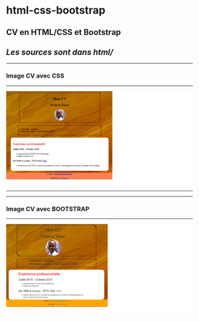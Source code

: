 # html-css-bootstrap
## CV en HTML/CSS et Bootstrap 
## _Les sources sont dans html/_

---------------------------
### Image CV avec CSS
---------------------------
![CV-CSS](https://github.com/ftanan/html-css-bootstrap/blob/master/html/images/cvcss.png)

---------------------------
---------------------------
### Image CV avec BOOTSTRAP
---------------------------
![CV-BOOTSTRAP](https://github.com/ftanan/html-css-bootstrap/blob/master/html/images/cvbootstrap.png)
